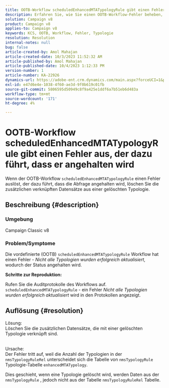 ```yaml
---
title: OOTB-Workflow scheduledEnhancedMTATypologyRule gibt einen Fehler aus, der dazu führt, dass er angehalten wird
description: Erfahren Sie, wie Sie einen OOTB-Workflow-Fehler beheben, der dazu führt, dass er angehalten wird. Entfernen Sie zusätzliche verknüpfte Datensätze aus einer gelöschten Typologie.
solution: Campaign v8
product: Campaign v8
applies-to: Campaign v8
keywords: KCS, OOTB, Workflow, Fehler, Typologie
resolution: Resolution
internal-notes: null
bug: false
article-created-by: Amol Mahajan
article-created-date: 10/3/2023 11:52:32 AM
article-published-by: Amol Mahajan
article-published-date: 10/4/2023 1:12:33 PM
version-number: 1
article-number: KA-22926
dynamics-url: https://adobe-ent.crm.dynamics.com/main.aspx?forceUCI=1&pagetype=entityrecord&etn=knowledgearticle&id=744d794f-e361-ee11-be6e-6045bd006079
exl-id: e47d6e4e-1038-4f60-ae3d-9f0b619c01fb
source-git-commit: 5806595d50949c8f9a425e1ddf6a7b51eb6d483a
workflow-type: tm+mt
source-wordcount: '171'
ht-degree: 4%

---
```


# OOTB-Workflow scheduledEnhancedMTATypologyRule gibt einen Fehler aus, der dazu führt, dass er angehalten wird


Wenn der OOTB-Workflow `scheduledEnhancedMTATypologyRule` einen Fehler auslöst, der dazu führt, dass die Abfrage angehalten wird, löschen Sie die zusätzlichen verknüpften Datensätze aus einer gelöschten Typologie.

## Beschreibung {#description}


### <b>Umgebung</b>

Campaign Classic v8



### <b>Problem/Symptome</b>

Die vordefinierte (OOTB) `scheduledEnhancedMTATypologyRule` Workflow hat einen Fehler - *Nicht alle Typologien wurden erfolgreich aktualisiert*, wodurch der Status angehalten wird.

<b>Schritte zur Reproduktion:</b>

Rufen Sie die Auditprotokolle des Workflows auf. `scheduledEnhancedMTATypologyRule` - ein Fehler *Nicht alle Typologien wurden erfolgreich aktualisiert* wird in den Protokollen angezeigt.


## Auflösung {#resolution}

Lösung:<br>
Löschen Sie die zusätzlichen Datensätze, die mit einer gelöschten Typologie verknüpft sind.


<br>Ursache:<br>
Der Fehler tritt auf, weil die Anzahl der Typologien in der `nmsTypologyRuleRel` unterscheidet sich die Tabelle von `nmsTypologyRule` Typologie-Tabelle `enhancedMTATypology`.

Dies geschieht, wenn eine Typologie gelöscht wird, werden Daten aus der `nmsTypologyRule` , jedoch nicht aus der Tabelle `nmsTypologyRuleRel` Tabelle.
